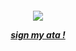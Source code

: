
<h5 align="center">

![](https://64.media.tumblr.com/6f56e6bdc2522fbb658a737839ccad01/75b9133d6321f182-37/s400x600/60cca19d571e0f08dd45f2616893304371988ecc.pnj)

[sign my ata !](https://sixerpines.atabook.org)
